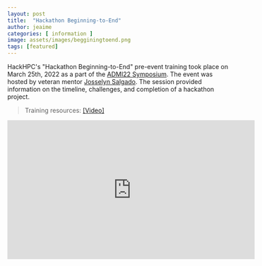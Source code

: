 ```yaml
---
layout: post
title:  "Hackathon Beginning-to-End"
author: jeaime
categories: [ information ]
image: assets/images/begginingtoend.png
tags: [featured]
---
```


HackHPC's "Hackathon Beginning-to-End" pre-event training took place on March 25th, 2022 as a part of the [ADMI22 Symposium](https://www.admiusa.org/admi2022/program.php). The event was hosted by veteran mentor [Josselyn Salgado](https://www.linkedin.com/in/josselynsalgado). The session provided information on the timeline, challenges, and completion of a hackathon project. 

>Training resources:  [[Video]](https://www.youtube.com/watch?v=u510fjsC2nM) 


<iframe width="560" height="315" src="https://www.youtube.com/embed/u510fjsC2nM" title="YouTube video player" frameborder="0" allow="accelerometer; autoplay; clipboard-write; encrypted-media; gyroscope; picture-in-picture" allowfullscreen></iframe>

